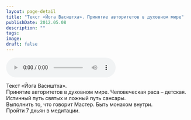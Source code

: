 ```yaml
---
layout: page-detail
title: "Текст «Йога Васиштха». Принятие авторитетов в духовном мире"
publishDate: 2012.05.08
description: ""
tags:
image:
draft: false
---
```


<audio title="2012.05.08 - Текст «Йога Васиштха». Принятие авторитетов в духовном мире.mp3" src="https://filer-api.advayta.org/v1.0/public/files/75561" controls=""></audio>

 Текст «Йога Васиштха».  
 Принятие авторитетов в духовном мире. Человеческая раса – детская.  
 Истинный путь святых и ложный путь сансары.  
 Выполнить то, что говорит Мастер. Быть монахом внутри.  
 Пройти 7 дхьян в медитации.  

  
